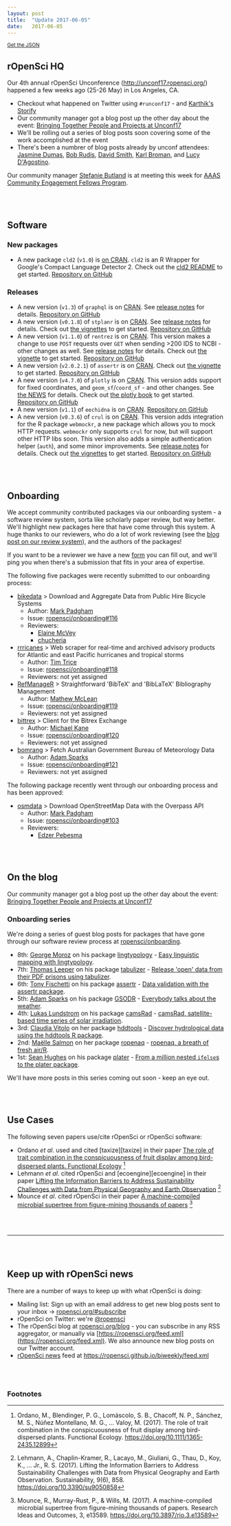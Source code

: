 ```yaml
---
layout: post
title:  "Update 2017-06-05"
date:   2017-06-05
---
```


<small><a href="/biweekly/json/2017-06-05.json">Get the JSON</a></small>

## rOpenSci HQ

Our 4th annual rOpenSci Unconference (<http://unconf17.ropensci.org/>) happened a few weeks ago (25-26 May) in Los Angeles, CA.

* Checkout what happened on Twitter using `#runconf17` - and [Karthik's Storify](https://storify.com/_inundata/4th-annual-ropensci-unconf)
* Our community manager got a blog post up the other day about the event: [Bringing Together People and Projects at Unconf17](https://ropensci.org/blog/blog/2017/06/02/unconf2017)
* We'll be rolling out a series of blog posts soon covering some of the work accomplished at the event
* There's been a numbrer of blog posts already by unconf attendees: [Jasmine Dumas](https://jasdumas.github.io/2017-05-28-runconf17-experience/), [Bob Rudis](https://rud.is/b/2017/05/28/l-a-unconf-idential-a-k-a-an-ropensci-runconf17-retrospective/), [David Smith](http://blog.revolutionanalytics.com/2017/05/runconf17.html), [Karl Broman](http://kbroman.org/blog/2017/05/27/ropensci-unconf-2017/), and [Lucy D'Agostino](http://livefreeordichotomize.com/2017/06/03/runconf17-an-analysis-of-emoji-use/).

Our community manager [Stefanie Butland](https://twitter.com/StefanieButland) is at meeting this week for [AAAS Community Engagement Fellows Program](https://www.aaas.org/cefp/meet-our-fellows). 

<br><br>

## Software

### New packages

* A new package `cld2` (`v1.0`) is [on CRAN](https://cran.rstudio.com/web/packages/cld2). `cld2` is an R Wrapper for Google's Compact Language Detector 2. Check out the [cld2 README](https://github.com/ropensci/cld2#cld2) to get started. [Repository on GitHub][cld2]

### Releases

* A new version (`v1.3`) of `graphql` is on [CRAN](https://cran.rstudio.com/web/packages/graphql). See [release notes](https://github.com/ropensci/graphql/releases/tag/v1.3) for details. [Repository on GitHub][graphql]
* A new version (`v0.1.8`) of `stplanr` is on [CRAN](https://cran.rstudio.com/web/packages/stplanr). See [release notes](https://github.com/ropensci/stplanr/releases/tag/0.1.8) for details. Check out [the vignettes](https://cran.rstudio.com/web/packages/stplanr/vignettes/) to get started. [Repository on GitHub][stplanr]
* A new version (`v1.1.0`) of `rentrez` is on [CRAN](https://cran.rstudio.com/web/packages/rentrez). This version makes a change to use `POST` requests over `GET` when sending >200 IDS to NCBI - other changes as well. See [release notes](https://github.com/ropensci/rentrez/releases/tag/v1.1.0) for details. Check out [the vignette](https://cran.rstudio.com/web/packages/rentrez/vignettes/rentrez_tutorial.html) to get started. [Repository on GitHub][rentrez]
* A new version (`v2.0.2.1`) of `assertr` is on [CRAN](https://cran.rstudio.com/web/packages/assertr). Check out [the vignette](https://cran.rstudio.com/web/packages/assertr/vignettes/assertr.html) to get started. [Repository on GitHub][assertr]
* A new version (`v4.7.0`) of `plotly` is on [CRAN](https://cran.rstudio.com/web/packages/crminer). This version adds support for fixed coordinates, and `geom_sf`/`coord_sf` - and other changes. See [the NEWS](https://cran.rstudio.com/web/packages/plotly/news.html) for details. Check out [the plotly book](https://cpsievert.github.io/plotly_book/) to get started.  [Repository on GitHub][plotly]
* A new version (`v1.1`) of `eechidna` is on [CRAN](https://cran.rstudio.com/web/packages/eechidna). [Repository on GitHub][eechidna]
* A new version (`v0.3.6`) of `crul` is on [CRAN](https://cran.rstudio.com/web/packages/crul). This version adds integration for the R package `webmockr`, a new package which allows you to mock HTTP requests. `webmockr` only supports `crul` for now, but will support other HTTP libs soon. This version also adds a simple authentication helper (`auth`), and some minor improvements. See [release notes](https://github.com/ropensci/crul/releases/tag/v0.3.6) for details. Check out [the vignettes](https://cran.rstudio.com/web/packages/crul/vignettes/) to get started.  [Repository on GitHub][crul]

<br><br>

## Onboarding

We accept community contributed packages via our onboarding system - a software review system, sorta like scholarly paper review, but way better. We'll highlight new packages here that have come through this system. A huge thanks to our reviewers, who do a lot of work reviewing (see the [blog post on our review system](https://ropensci.org/blog/2016/03/28/software-review)),
and the authors of the packages!

If you want to be a reviewer we have a new [form](https://ropensci.org/onboarding/) you can fill out, and we'll ping you when there's a submission that fits in your area of expertise.

The following five packages were recently submitted to our onboarding process:

* [bikedata][] > Download and Aggregate Data from Public Hire Bicycle Systems
    * Author: [Mark Padgham](https://github.com/mpadge)
    * Issue: [ropensci/onboarding#116](https://github.com/ropensci/onboarding/issues/116)
    * Reviewers:
        * [Elaine McVey](https://github.com/eamcvey)
        * [chucheria](https://github.com/chucheria)
* [rrricanes][] > Web scraper for real-time and archived advisory products for Atlantic and east Pacific hurricanes and tropical storms
    * Author: [Tim Trice](https://github.com/timtrice)
    * Issue: [ropensci/onboarding#118](https://github.com/ropensci/onboarding/issues/118)
    * Reviewers: not yet assigned
* [RefManageR][] > Straightforward 'BibTeX' and 'BibLaTeX' Bibliography Management
    * Author: [Mathew McLean](https://github.com/mwmclean)
    * Issue: [ropensci/onboarding#119](https://github.com/ropensci/onboarding/issues/119)
    * Reviewers: not yet assigned
* [bittrex][] > Client for the Bitrex Exchange
    * Author: [Michael Kane](https://github.com/kaneplusplus)
    * Issue: [ropensci/onboarding#120](https://github.com/ropensci/onboarding/issues/120)
    * Reviewers: not yet assigned
* [bomrang][] > Fetch Australian Government Bureau of Meteorology Data
    * Author: [Adam Sparks](https://github.com/adamhsparks)
    * Issue: [ropensci/onboarding#121](https://github.com/ropensci/onboarding/issues/121)
    * Reviewers: not yet assigned

The following package recently went through our onboarding process and has been approved:

* [osmdata][] > Download OpenStreetMap Data with the Overpass API
    * Author: [Mark Padgham](https://github.com/mpadge)
    * Issue: [ropensci/onboarding#103](https://github.com/ropensci/onboarding/issues/103)
    * Reviewers: 
        * [Edzer Pebesma](https://github.com/edzer)



<br><br>




## On the blog

Our community manager got a blog post up the other day about the event: [Bringing Together People and Projects at Unconf17](https://ropensci.org/blog/blog/2017/06/02/unconf2017)

### Onboarding series

We're doing a series of guest blog posts for packages that have gone through our software review process at [ropensci/onboarding](https://github.com/ropensci/onboarding/).

* 8th: [George Moroz](https://www.hse.ru/en/org/persons/103489498#teaching) on his package [lingtypology][lingtypology] - [Easy linguistic mapping with lingtypology](https://ropensci.org/blog/blog/2017/05/16/lingtypology).
* 7th: [Thomas Leeper](http://thomasleeper.com/) on his package [tabulizer][] - [Release 'open' data from their PDF prisons using tabulizer](https://ropensci.org/blog/blog/2017/04/11/assertr).
* 6th: [Tony Fischetti](http://www.onthelambda.com/) on his package [assertr][] - [Data validation with the assertr package](https://ropensci.org/blog/blog/2017/04/11/assertr).
* 5th: [Adam Sparks](https://github.com/adamhsparks) on his package [GSODR][] - [Everybody talks about the weather](https://ropensci.org/blog/blog/2017/04/04/gsodr).
* 4th: [Lukas Lundstrom](https://github.com/lukas-rokka) on his package [camsRad][] - [camsRad, satellite-based time series of solar irradiation](https://ropensci.org/blog/blog/2017/03/21/camsrad).
* 3rd: [Claudia Vitolo](https://claudiavitolo.com/) on her package [hddtools][] - [Discover hydrological data using the hddtools R package](https://ropensci.org/blog/blog/2017/03/07/hddtools).
* 2nd: [Maëlle Salmon](http://www.masalmon.eu/) on her package [ropenaq][] - [ropenaq, a breath of fresh air/R](https://ropensci.org/blog/blog/2017/02/21/ropenaq).
* 1st: [Sean Hughes](https://github.com/seaaan) on his package [plater][] - [From a million nested `ifelse`s to the plater package](https://ropensci.org/blog/blog/2017/02/06/plater-blog-post).

We'll have more posts in this series coming out soon - keep an eye out.

<br><br>



## Use Cases

The following seven papers use/cite rOpenSci or rOpenSci software:

* Ordano _et al_. used and cited [taxize][taxize] in their paper [The role of trait combination in the conspicuousness of fruit display among bird-dispersed plants. Functional Ecology](https://doi.org/10.1111/1365-2435.12899) [^1]
* Lehmann _et al_. cited rOpenSci and [ecoengine][ecoengine] in their paper [Lifting the Information Barriers to Address Sustainability Challenges with Data from Physical Geography and Earth Observation](https://doi.org/10.3390/su9050858) [^2]
* Mounce _et al_. cited rOpenSci in their paper [A machine-compiled microbial supertree from figure-mining thousands of papers](https://doi.org/10.3897/rio.3.e13589) [^3]


<br><br>

-----------------------------

<br><br>

## Keep up with rOpenSci news

There are a number of ways to keep up with what rOpenSci is doing:

* Mailing list: Sign up with an email address to get new blog posts sent to your inbox -> [ropensci.org/#subscribe](https://ropensci.org/#subscribe)
* rOpenSci on Twitter: we're [@ropensci](https://twitter.com/ropensci)
* The rOpenSci blog at [ropensci.org/blog](https://ropensci.org/blog) - you can subscribe in any RSS aggregator, or manually via [https://ropensci.org/feed.xml](https://ropensci.org/feed.xml). We also announce new blog posts on our Twitter account.
* [rOpenSci news](https://ropensci.github.io/biweekly/) feed at <https://ropensci.github.io/biweekly/feed.xml>

[roadoi]: https://github.com/njahn82/roadoi
[hoardr]: https://github.com/ropensci/hoardr
[crul]: https://github.com/ropensci/crul
[camsRad]: https://github.com/ropenscilabs/camsRad
[hddtools]: https://github.com/ropensci/hddtools
[GSODR]: https://github.com/ropensci/GSODR
[rgbif]: https://github.com/ropensci/rgbif
[rbison]: https://github.com/ropensci/rbison
[ropenaq]: https://github.com/ropensci/ropenaq
[plater]: https://github.com/ropensci/plater
[tabulizer]: https://github.com/ropensci/tabulizer
[assertr]: https://github.com/ropensci/assertr
[patentsview]: https://github.com/crew102/patentsview
[gitlabr]: https://github.com/jirkalewandowski/gitlabr
[cyphr]: https://github.com/richfitz/cyphr
[lingtypology]: https://github.com/ropensci/lingtypology
[webmockr]: https://github.com/ropensci/webmockr
[vcr]: https://github.com/ropensci/vcr
[opencage]: https://github.com/ropensci/opencage
[osmdata]: https://github.com/ropensci/osmdata
[stplanr]: https://github.com/ropensci/stplanr
[bomrang]: https://github.com/ToowoombaTrio/bomrang
[bittrex]: https://github.com/kaneplusplus/bittrex
[RefManageR]: https://github.com/mwmclean/RefManageR
[rrricanes]: https://github.com/timtrice/rrricanes
[bikedata]: https://github.com/mpadge/bikedata
[cld2]: https://github.com/ropensci/cld2
[eechidna]: https://github.com/ropensci/eechidna
[plotly]: https://github.com/ropensci/plotly
[rentrez]: https://github.com/ropensci/rentrez
[graphql]: https://github.com/ropensci/graphql

<br><br>

### Footnotes

[^1]: Ordano, M., Blendinger, P. G., Lomáscolo, S. B., Chacoff, N. P., Sánchez, M. S., Núñez Montellano, M. G., … Valoy, M. (2017). The role of trait combination in the conspicuousness of fruit display among bird-dispersed plants. Functional Ecology. <https://doi.org/10.1111/1365-2435.12899>
[^2]: Lehmann, A., Chaplin-Kramer, R., Lacayo, M., Giuliani, G., Thau, D., Koy, K., … Jr., R. S. (2017). Lifting the Information Barriers to Address Sustainability Challenges with Data from Physical Geography and Earth Observation. Sustainability, 9(6), 858. <https://doi.org/10.3390/su9050858>
[^3]: Mounce, R., Murray-Rust, P., & Wills, M. (2017). A machine-compiled microbial supertree from figure-mining thousands of papers. Research Ideas and Outcomes, 3, e13589. <https://doi.org/10.3897/rio.3.e13589>
